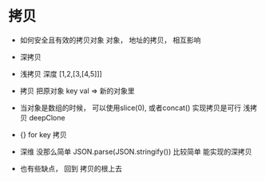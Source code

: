 # 拷贝
- 如何安全且有效的拷贝对象
    对象， 地址的拷贝， 相互影响
- 深拷贝
- 浅拷贝
    深度 [1,2,[3,[4,5]]]
- 拷贝
    把原对象 key val => 新的对象里

- 当对象是数组的时候， 可以使用slice(0), 或者concat()
    实现拷贝是可行  浅拷贝
    deepClone
- {} for key  拷贝
- 深维 没那么简单
    JSON.parse(JSON.stringify()) 比较简单 能实现的深拷贝
- 也有些缺点， 回到 拷贝的根上去 
